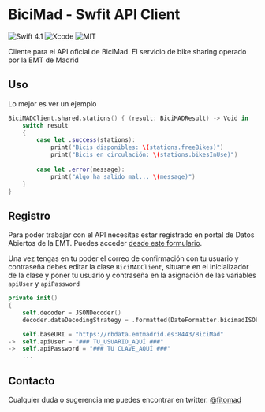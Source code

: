 # BiciMad - Swfit API Client
![Swift 4.1](https://img.shields.io/badge/swift-4.1-red.svg) ![Xcode](https://img.shields.io/badge/xcode-9.3-blue.svg) ![MIT](https://img.shields.io/badge/License-MIT-brightgreen.svg)

Cliente para el API oficial de BiciMad. El servicio de bike sharing operado por la EMT de Madrid

## Uso

Lo mejor es ver un ejemplo 

```swift
BiciMADClient.shared.stations() { (result: BiciMADResult) -> Void in
    switch result
    {
        case let .success(stations):
			print("Bicis disponibles: \(stations.freeBikes)")
			print("Bicis en circulación: \(stations.bikesInUse)")
			
		case let .error(message):
			print("Algo ha salido mal... \(message)")
	}
}
```

## Registro 

Para poder trabajar con el API necesitas estar registrado en portal de Datos Abiertos de la EMT. Puedes acceder [desde este formulario](http://opendata.emtmadrid.es/Formulario.aspx).

Una vez tengas en tu poder el correo de confirmación con tu usuario y contraseña debes editar la clase `BiciMADClient`, situarte en el inicializador de la clase y poner tu usuario y contraseña en la asignación de las variables `apiUser` y `apiPassword`

```swift
private init()
{
	self.decoder = JSONDecoder()
	decoder.dateDecodingStrategy = .formatted(DateFormatter.bicimadISO8601)

	self.baseURI = "https://rbdata.emtmadrid.es:8443/BiciMad"
->	self.apiUser = "### TU_USUARIO_AQUÍ ###"
->	self.apiPassword = "### TU CLAVE_AQUÍ ###"
	...
```

## Contacto

Cualquier duda o sugerencia me puedes encontrar en twitter. [@fitomad](https://twitter.com/fitomad)
